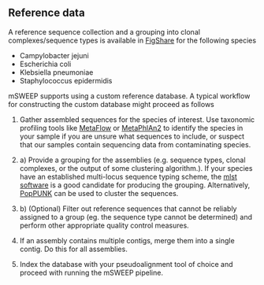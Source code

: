 ## Reference data

A reference sequence collection and a grouping into clonal
complexes/sequence types is available in
[FigShare](https://figshare.com/articles/mSWEEP_reference_v1-0-0_tgz/8222636)
for the following species
- Campylobacter jejuni
- Escherichia coli
- Klebsiella pneumoniae
- Staphylococcus epidermidis

mSWEEP supports using a custom reference database. A typical workflow
for constructing the custom database might proceed as follows

1. Gather assembled sequences for the species of interest. Use
taxonomic profiling tools like [MetaFlow](https://doi.org/10.1007/978-3-319-31957-5_8) or
[MetaPhlAn2](https://doi.org/10.1038/nmeth.3589) to identify the
species in your sample if you are unsure
what sequences to include, or suspect that our samples contain
sequencing data from contaminating species.

2. a) Provide a grouping for the assemblies (e.g. sequence types,
   clonal complexes, or the output of some clustering algorithm.). If
   your species have an established multi-locus sequence typing
   scheme, the [mlst software](https://github.com/tseemann/mlst) is a
   good candidate for producing the grouping. Alternatively,
   [PopPUNK](https://github.com/johnlees/PopPUNK) can be used to
   cluster the sequences.

2. b) (Optional) Filter out reference sequences that cannot be reliably assigned
   to a group (eg. the sequence type cannot be determined) and perform
   other appropriate quality control measures.

3. If an assembly contains multiple contigs, merge them into a
   single contig. Do this for all assemblies.

4. Index the database with your pseudoalignment tool of choice and
   proceed with running the mSWEEP pipeline.
